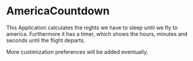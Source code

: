 # AmericaCountdown

This Application calculates the nights we have to sleep until we fly to america.
Furthermore it has a timer, which shows the hours, minutes and seconds until the flight departs.

More custimization preferences will be added eventually.

